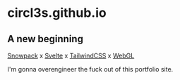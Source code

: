 # circl3s.github.io
## A new beginning
[Snowpack](https://snowpack.dev) x [Svelte](https://svelte.dev) x [TailwindCSS](https://tailwindcss.com) x [WebGL](https://www.khronos.org/webgl/)

I'm gonna overengineer the fuck out of this portfolio site.
